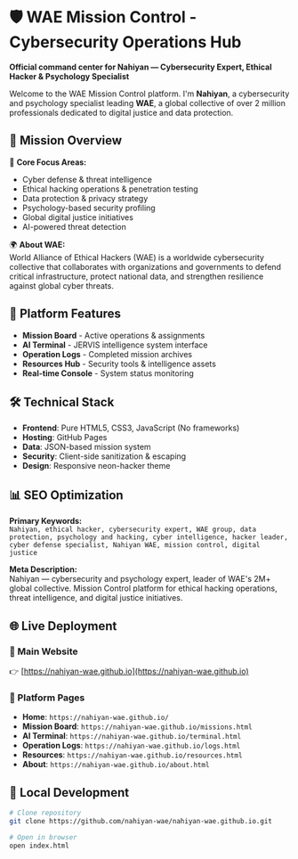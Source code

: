 # 🛡️ WAE Mission Control - Cybersecurity Operations Hub

**Official command center for Nahiyan — Cybersecurity Expert, Ethical Hacker & Psychology Specialist**

Welcome to the WAE Mission Control platform. I'm **Nahiyan**, a cybersecurity and psychology specialist leading **WAE**, a global collective of over 2 million professionals dedicated to digital justice and data protection.

## 🎯 Mission Overview

🔐 **Core Focus Areas:**
- Cyber defense & threat intelligence  
- Ethical hacking operations & penetration testing
- Data protection & privacy strategy  
- Psychology-based security profiling
- Global digital justice initiatives
- AI-powered threat detection

🌍 **About WAE:**  
World Alliance of Ethical Hackers (WAE) is a worldwide cybersecurity collective that collaborates with organizations and governments to defend critical infrastructure, protect national data, and strengthen resilience against global cyber threats.

## 🚀 Platform Features

- **Mission Board** - Active operations & assignments
- **AI Terminal** - JERVIS intelligence system interface
- **Operation Logs** - Completed mission archives
- **Resources Hub** - Security tools & intelligence assets
- **Real-time Console** - System status monitoring

## 🛠️ Technical Stack

- **Frontend**: Pure HTML5, CSS3, JavaScript (No frameworks)
- **Hosting**: GitHub Pages
- **Data**: JSON-based mission system
- **Security**: Client-side sanitization & escaping
- **Design**: Responsive neon-hacker theme

## 📊 SEO Optimization

**Primary Keywords:**  
`Nahiyan, ethical hacker, cybersecurity expert, WAE group, data protection, psychology and hacking, cyber intelligence, hacker leader, cyber defense specialist, Nahiyan WAE, mission control, digital justice`

**Meta Description:**  
Nahiyan — cybersecurity and psychology expert, leader of WAE's 2M+ global collective. Mission Control platform for ethical hacking operations, threat intelligence, and digital justice initiatives.

## 🌐 Live Deployment

### 🔗 Main Website
👉 [https://nahiyan-wae.github.io](https://nahiyan-wae.github.io)

### 📱 Platform Pages
- **Home**: `https://nahiyan-wae.github.io/`
- **Mission Board**: `https://nahiyan-wae.github.io/missions.html`
- **AI Terminal**: `https://nahiyan-wae.github.io/terminal.html`
- **Operation Logs**: `https://nahiyan-wae.github.io/logs.html`
- **Resources**: `https://nahiyan-wae.github.io/resources.html`
- **About**: `https://nahiyan-wae.github.io/about.html`

## 🔧 Local Development

```bash
# Clone repository
git clone https://github.com/nahiyan-wae/nahiyan-wae.github.io.git

# Open in browser
open index.html